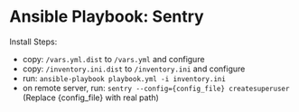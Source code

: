 Ansible Playbook: Sentry
====

Install Steps:
 - copy: `/vars.yml.dist` to `/vars.yml` and configure
 - copy: `/inventory.ini.dist` to `/inventory.ini` and configure
 - run: `ansible-playbook playbook.yml -i inventory.ini`
 - on remote server, run: `sentry --config={config_file} createsuperuser` (Replace {config_file} with real path)
